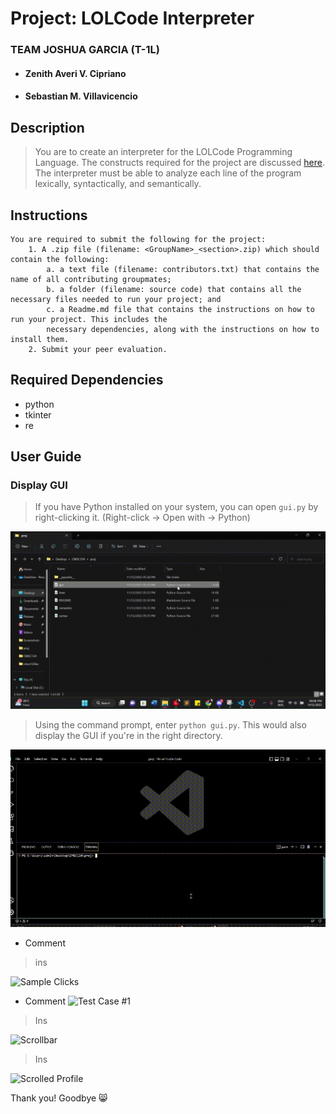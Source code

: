 # Project: LOLCode Interpreter
### TEAM JOSHUA GARCIA (T-1L)
- #### Zenith Averi V. Cipriano
- #### Sebastian M. Villavicencio

## Description
> You are to create an interpreter for the LOLCode Programming Language. The constructs required for the project are discussed [here](https://drive.google.com/file/d/1ooCMhXHBoz_SRve0uTH5VF4Y94habUld/view). The interpreter must be able to analyze each line of the program lexically, syntactically, and semantically.

## Instructions
```
You are required to submit the following for the project:
    1. A .zip file (filename: <GroupName>_<section>.zip) which should contain the following:
        a. a text file (filename: contributors.txt) that contains the name of all contributing groupmates;
        b. a folder (filename: source code) that contains all the necessary files needed to run your project; and
        c. a Readme.md file that contains the instructions on how to run your project. This includes the 
        necessary dependencies, along with the instructions on how to install them.
    2. Submit your peer evaluation.
```

## Required Dependencies
- python
- tkinter 
- re


## User Guide
### Display GUI
> If you have Python installed on your system, you can open `gui.py` by right-clicking it. (Right-click -> Open with -> Python)

![Open with Python](img/withPython.gif)

> Using the command prompt, enter `python gui.py`. This would also display the GUI if you're in the right directory.

![Open using Command Prompt](img/comprompt.gif)

- Comment

> ins

![Sample Clicks](img/choose.png)

- Comment
![Test Case #1](img/test1.png)

> Ins

![Scrollbar](img/scrollbar.png)

> Ins

![Scrolled Profile](img/more.png)

Thank you! Goodbye :smile_cat:
